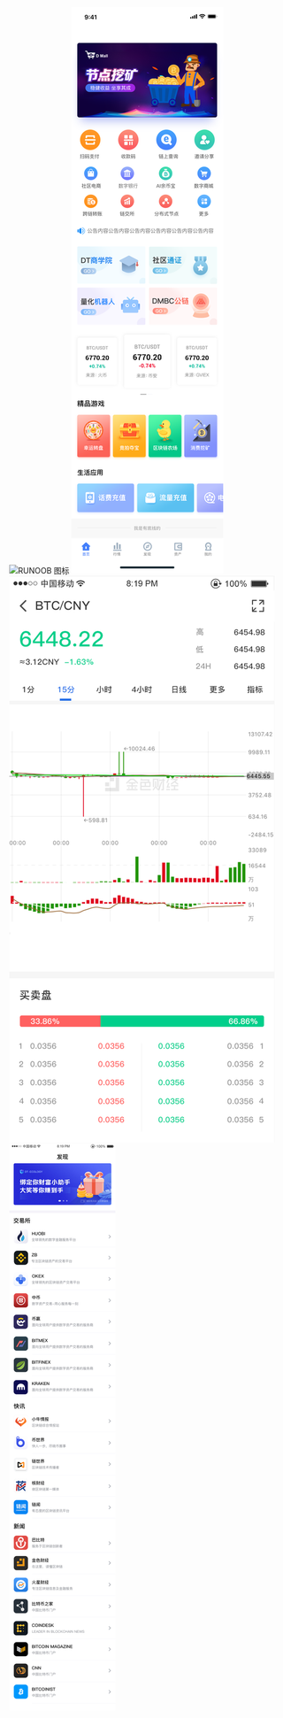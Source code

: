 ![RUNOOB 图标](http://static.runoob.com/images/runoob-logo.png "RUNOOB")
![作品A 展示1](a1.png "作品A")
![作品A 展示2](a2.png "作品A")
![作品A 展示3](a3.png "作品A")
